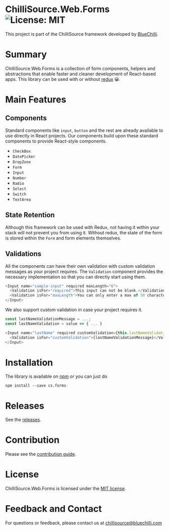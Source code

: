 # ChilliSource.Web.Forms        ![License: MIT](https://img.shields.io/badge/License-MIT-blue.svg)
This project is part of the ChilliSource framework developed by [BlueChilli](https://github.com/BlueChilli).

# Summary
ChilliSource.Web.Forms is a collection of form components, helpers and abstractions that enable faster and cleaner development of React-based apps. This library can be used with or without [redux](https://github.com/reactjs/redux/) 😀.

# Main Features

## Components
Standard components like `input`, `button` and the rest are already available to use directly in React projects. Our components build upon these standard components to provide React-style components.
- `CheckBox`
- `DatePicker`
- `DropZone`
- `Form`
- `Input`
- `Number`
- `Radio`
- `Select`
- `Switch`
- `TextArea`

## State Retention
Although this framework can be used with Redux, not having it within your stack will not prevent you from using it. Without redux, the state of the form is stored within the `Form` and form elements themselves.

## Validations
All the components can have their own validation with custom validation messages as your project requires. The `Validation` component provides the necessary implementation so that you can directly start using them.
```js
<Input name="sample-input" required maxLength="6">
  <Validation isFor="required">This input can not be blank.</Validation>
  <Validation isFor="maxLength">You can only enter a max of 50 characters</Validation>
</Input>
```

We also support custom validation in case your project requires it.
```js
const lastNameValidationMessage = ...;
const lastNameValidation = value => { ... }

<Input name="lastName" required customValidation={this.lastNameValidation}>
  <Validation isFor="customValidation">{lastNameValidationMessage}</Validation>
</Input>
```

# Installation
The library is available on [npm](https://www.npmjs.com/package/cs.forms) or you can just do
```
npm install --save cs.forms
```

# Releases
See the [releases](https://github.com/BlueChilli/ChilliSource.Web.Forms/releases).

# Contribution
Please see the [contribution guide](https://github.com/BlueChilli/ChilliSource.Web/blob/master/CONTRIBUTING.md).

# License
ChilliSource.Web.Forms is licensed under the [MIT license](https://github.com/BlueChilli/ChilliSource.Web/blob/master/LICENSE).

# Feedback and Contact
For questions or feedback, please contact us at [chillisource@bluechilli.com](mailto:chillisource@bluechilli.com)
